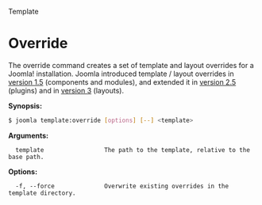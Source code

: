 Template
# Override

The override command creates a set of template and layout overrides for a Joomla! installation.
Joomla introduced template / layout overrides in [version 1.5](http://docs.joomla.org/Understanding_Output_Overrides) (components and modules),
and extended it in [version 2.5](http://docs.joomla.org/Layout_Overrides_in_Joomla) (plugins) and in [version 3](http://docs.joomla.org/J3.x:Sharing_layouts_across_views_or_extensions_with_JLayout) (layouts).

**Synopsis:**
```bash
$ joomla template:override [options] [--] <template>
```

**Arguments:**
```
  template                 The path to the template, relative to the base path.
```

**Options:**
```
  -f, --force              Overwrite existing overrides in the template directory.
```
